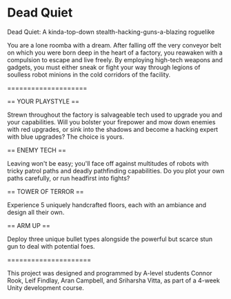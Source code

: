 # Dead Quiet

Dead Quiet: A kinda-top-down stealth-hacking-guns-a-blazing roguelike

You are a lone roomba with a dream. After falling off the very conveyor belt on which you were born deep in the heart of a factory, you reawaken with a compulsion to escape and live freely. By employing high-tech weapons and gadgets, you must either sneak or fight your way through legions of soulless robot minions in the cold corridors of the facility.

====================

== YOUR PLAYSTYLE ==

Strewn throughout the factory is salvageable tech used to upgrade you and your capabilities. Will you bolster your firepower and mow down enemies with red upgrades, or sink into the shadows and become a hacking expert with blue upgrades? The choice is yours.

== ENEMY TECH ==

Leaving won't be easy; you'll face off against multitudes of robots with tricky patrol paths and deadly pathfinding capabilities. Do you plot your own paths carefully, or run headfirst into fights?

== TOWER OF TERROR ==

Experience 5 uniquely handcrafted floors, each with an ambiance and design all their own.

== ARM UP ==

Deploy three unique bullet types alongside the powerful but scarce stun gun to deal with potential foes.

=====================

This project was designed and programmed by A-level students Connor Rook, Leif Findlay, Aran Campbell, and Sriharsha Vitta, as part of a 4-week Unity development course.

